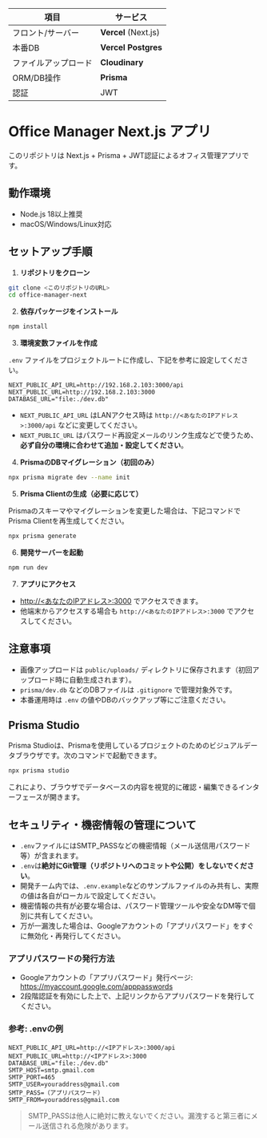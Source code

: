 | 項目         | サービス                 |
| ---------- | -------------------- |
| フロント/サーバー  | **Vercel** (Next.js) |
| 本番DB       | **Vercel Postgres**  |
| ファイルアップロード | **Cloudinary**       |
| ORM/DB操作   | **Prisma**           |
| 認証         | JWT                  |

# Office Manager Next.js アプリ

このリポジトリは Next.js + Prisma + JWT認証によるオフィス管理アプリです。

## 動作環境
- Node.js 18以上推奨
- macOS/Windows/Linux対応

## セットアップ手順

1. **リポジトリをクローン**

```bash
git clone <このリポジトリのURL>
cd office-manager-next
```

2. **依存パッケージをインストール**

```bash
npm install
```

3. **環境変数ファイルを作成**

`.env` ファイルをプロジェクトルートに作成し、下記を参考に設定してください。

```
NEXT_PUBLIC_API_URL=http://192.168.2.103:3000/api
NEXT_PUBLIC_URL=http://192.168.2.103:3000
DATABASE_URL="file:./dev.db"
```
- `NEXT_PUBLIC_API_URL` はLANアクセス時は `http://<あなたのIPアドレス>:3000/api` などに変更してください。
- `NEXT_PUBLIC_URL` はパスワード再設定メールのリンク生成などで使うため、**必ず自分の環境に合わせて追加・設定してください**。

4. **PrismaのDBマイグレーション（初回のみ）**

```bash
npx prisma migrate dev --name init
```

5. **Prisma Clientの生成（必要に応じて）**

Prismaのスキーマやマイグレーションを変更した場合は、下記コマンドでPrisma Clientを再生成してください。

```bash
npx prisma generate
```

6. **開発サーバーを起動**

```bash
npm run dev
```

7. **アプリにアクセス**

- [http://<あなたのIPアドレス>:3000](http://<あなたのIPアドレス>:3000) でアクセスできます。
- 他端末からアクセスする場合も `http://<あなたのIPアドレス>:3000` でアクセスしてください。

## 注意事項
- 画像アップロードは `public/uploads/` ディレクトリに保存されます（初回アップロード時に自動生成されます）。
- `prisma/dev.db` などのDBファイルは `.gitignore` で管理対象外です。
- 本番運用時は `.env` の値やDBのバックアップ等にご注意ください。

## Prisma Studio
Prisma Studioは、Prismaを使用しているプロジェクトのためのビジュアルデータブラウザです。次のコマンドで起動できます。

```bash
npx prisma studio
```

これにより、ブラウザでデータベースの内容を視覚的に確認・編集できるインターフェースが開きます。

## セキュリティ・機密情報の管理について

- `.env`ファイルにはSMTP_PASSなどの機密情報（メール送信用パスワード等）が含まれます。
- `.env`は**絶対にGit管理（リポジトリへのコミットや公開）をしないでください**。
- 開発チーム内では、`.env.example`などのサンプルファイルのみ共有し、実際の値は各自がローカルで設定してください。
- 機密情報の共有が必要な場合は、パスワード管理ツールや安全なDM等で個別に共有してください。
- 万が一漏洩した場合は、Googleアカウントの「アプリパスワード」をすぐに無効化・再発行してください。

### アプリパスワードの発行方法
- Googleアカウントの「アプリパスワード」発行ページ: https://myaccount.google.com/apppasswords
- 2段階認証を有効にした上で、上記リンクからアプリパスワードを発行してください。

### 参考: .envの例
```
NEXT_PUBLIC_API_URL=http://<IPアドレス>:3000/api
NEXT_PUBLIC_URL=http://<IPアドレス>:3000
DATABASE_URL="file:./dev.db"
SMTP_HOST=smtp.gmail.com
SMTP_PORT=465
SMTP_USER=youraddress@gmail.com
SMTP_PASS=（アプリパスワード）
SMTP_FROM=youraddress@gmail.com
```

> SMTP_PASSは他人に絶対に教えないでください。漏洩すると第三者にメール送信される危険があります。

